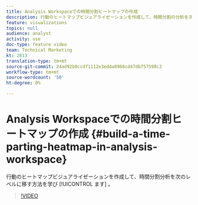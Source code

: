 ```yaml
---
title: Analysis Workspaceでの時間分割ヒートマップの作成
description: 行動のヒートマップビジュアライゼーションを作成して、時間分割の分析を次のレベルに移す方法を学びます。
feature: visualizations
topics: null
audience: analyst
activity: use
doc-type: feature video
team: Technical Marketing
kt: 2813
translation-type: tm+mt
source-git-commit: 24ad92b0ccdf1112e3ed4a0968cd47db757598c3
workflow-type: tm+mt
source-wordcount: '50'
ht-degree: 0%

---
```



# Analysis Workspaceでの時間分割ヒートマップの作成 {#build-a-time-parting-heatmap-in-analysis-workspace}

行動のヒートマップビジュアライゼーションを作成して、時間分割分析を次のレベルに移す方法を学び [!UICONTROL ます] 。

>[!VIDEO](https://video.tv.adobe.com/v/26991/?quality=12)
